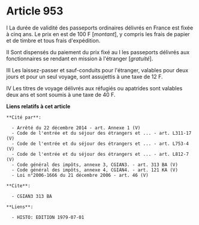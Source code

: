 # Article 953

I  La durée de validité des passeports ordinaires délivrés en France est fixée à cinq ans. Le prix en est de 100 F
[*montant*], y compris les frais de papier et de timbre et tous frais d'expédition.

II  Sont dispensés du paiement du prix fixé au I les passeports délivrés aux fonctionnaires se rendant en mission à
l'étranger [*gratuité*].

III  Les laissez-passer et sauf-conduits pour l'étranger, valables pour deux jours  et pour un seul voyage, sont assujettis à
une taxe de 12 F.

IV  Les titres de voyage délivrés aux réfugiés ou apatrides sont valables deux ans et sont soumis à une taxe de 40 F.

**Liens relatifs à cet article**

	**Cité par**:

	  - Arrêté du 22 décembre 2014 - art. Annexe 1 (V)
	  - Code de l'entrée et du séjour des étrangers et ... - art. L311-17 (V)
	  - Code de l'entrée et du séjour des étrangers et ... - art. L753-4 (V)
	  - Code de l'entrée et du séjour des étrangers et ... - art. L812-7 (V)
	  - Code général des impôts, annexe 3, CGIAN3. - art. 313 BA (V)
	  - Code général des impôts, annexe 4, CGIAN4. - art. 121 KA (V)
	  - Loi n°2006-1666 du 21 décembre 2006 - art. 46 (V)

	**Cite**:

	  - CGIAN3 313 BA

	**Liens**:

	  - HISTO: EDITION 1979-07-01
